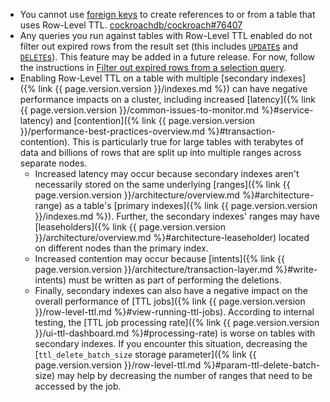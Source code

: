 - You cannot use [foreign keys](foreign-key.html) to create references to or from a table that uses Row-Level TTL. [cockroachdb/cockroach#76407](https://github.com/cockroachdb/cockroach/issues/76407)
- Any queries you run against tables with Row-Level TTL enabled do not filter out expired rows from the result set (this includes [`UPDATE`s](update.html) and [`DELETE`s](delete.html)). This feature may be added in a future release. For now, follow the instructions in [Filter out expired rows from a selection query](row-level-ttl.html#filter-out-expired-rows-from-a-selection-query).
- Enabling Row-Level TTL on a table with multiple [secondary indexes]({% link {{ page.version.version }}/indexes.md %}) can have negative performance impacts on a cluster, including increased [latency]({% link {{ page.version.version }}/common-issues-to-monitor.md %}#service-latency) and [contention]({% link {{ page.version.version }}/performance-best-practices-overview.md %}#transaction-contention). This is particularly true for large tables with terabytes of data and billions of rows that are split up into multiple ranges across separate nodes.
    - Increased latency may occur because secondary indexes aren't necessarily stored on the same underlying [ranges]({% link {{ page.version.version }}/architecture/overview.md %}#architecture-range) as a table's [primary indexes]({% link {{ page.version.version }}/indexes.md %}). Further, the secondary indexes' ranges may have [leaseholders]({% link {{ page.version.version }}/architecture/overview.md %}#architecture-leaseholder) located on different nodes than the primary index.
    - Increased contention may occur because [intents]({% link {{ page.version.version }}/architecture/transaction-layer.md %}#write-intents) must be written as part of performing the deletions.
    - Finally, secondary indexes can also have a negative impact on the overall performance of [TTL jobs]({% link {{ page.version.version }}/row-level-ttl.md %}#view-running-ttl-jobs). According to internal testing, the [TTL job processing rate]({% link {{ page.version.version }}/ui-ttl-dashboard.md %}#processing-rate) is worse on tables with secondary indexes. If you encounter this situation, decreasing the [`ttl_delete_batch_size` storage parameter]({% link {{ page.version.version }}/row-level-ttl.md %}#param-ttl-delete-batch-size) may help by decreasing the number of ranges that need to be accessed by the job.
